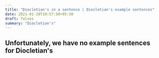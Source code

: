 ```yaml
---
title: "Diocletian's in a sentence | Diocletian's example sentences"
date: 2021-01-20T19:57:50+05:30
draft: falses
summary: "Diocletian's"
---
```

## Unfortunately, we have no example sentences for Diocletian's                 
